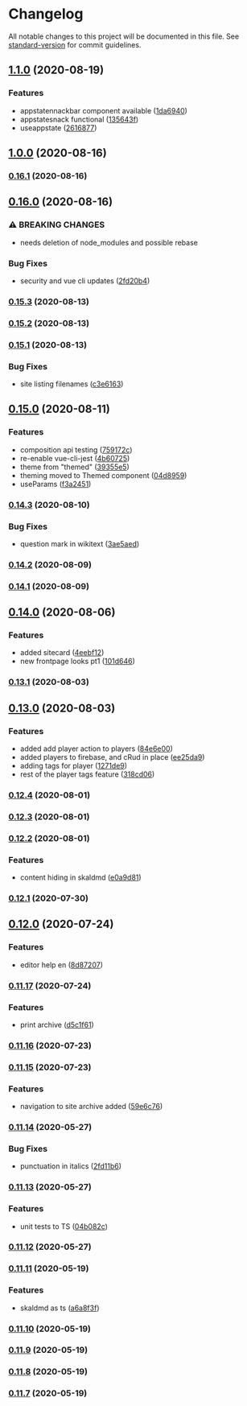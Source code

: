 # Changelog

All notable changes to this project will be documented in this file. See [standard-version](https://github.com/conventional-changelog/standard-version) for commit guidelines.

## [1.1.0](https://github.com/vitku/skald/compare/v1.0.0...v1.1.0) (2020-08-19)


### Features

* appstatennackbar component available ([1da6940](https://github.com/vitku/skald/commit/1da69408ad66d0edd97e1324fa7b049507c5875a))
* appstatesnack functional ([135643f](https://github.com/vitku/skald/commit/135643f0a76546294e4e5e579f417a76b384a02e))
* useappstate ([2616877](https://github.com/vitku/skald/commit/2616877f56099142bbcba695537c5551b1b5d4cc))

## [1.0.0](https://github.com/vitku/skald/compare/v0.16.1...v1.0.0) (2020-08-16)

### [0.16.1](https://github.com/vitku/skald/compare/v0.16.0...v0.16.1) (2020-08-16)

## [0.16.0](https://github.com/vitku/skald/compare/v0.15.3...v0.16.0) (2020-08-16)


### ⚠ BREAKING CHANGES

* needs deletion of node_modules and possible rebase

### Bug Fixes

* security and vue cli updates ([2fd20b4](https://github.com/vitku/skald/commit/2fd20b45d456947f371b83b0f83e66422f3db502))

### [0.15.3](https://github.com/vitku/skald/compare/v0.15.2...v0.15.3) (2020-08-13)

### [0.15.2](https://github.com/vitku/skald/compare/v0.15.1...v0.15.2) (2020-08-13)

### [0.15.1](https://github.com/vitku/skald/compare/v0.15.0...v0.15.1) (2020-08-13)


### Bug Fixes

* site listing filenames ([c3e6163](https://github.com/vitku/skald/commit/c3e61637e3f4d34a4dc653ab8a0fac73babb89cf))

## [0.15.0](https://github.com/vitku/skald/compare/v0.14.3...v0.15.0) (2020-08-11)


### Features

* composition api testing ([759172c](https://github.com/vitku/skald/commit/759172c9f668683fc72a03b6f7e2f0f4b8ef3a4e))
* re-enable vue-cli-jest ([4b60725](https://github.com/vitku/skald/commit/4b607258bbeb514005d27ec4f3e3b8621eb659ad))
* theme from "themed" ([39355e5](https://github.com/vitku/skald/commit/39355e542de7001bc0fae3bf9710edc9add9a8c2))
* theming moved to Themed component ([04d8959](https://github.com/vitku/skald/commit/04d8959ef7de4c5328d1315c42e0a57d42bc9870))
* useParams ([f3a2451](https://github.com/vitku/skald/commit/f3a2451cb933c81113bab2ff3bf9d0777ff9ce7c))

### [0.14.3](https://github.com/vitku/skald/compare/v0.14.2...v0.14.3) (2020-08-10)


### Bug Fixes

* question mark in wikitext ([3ae5aed](https://github.com/vitku/skald/commit/3ae5aed83b97ff939c81f94de570881defa2ad3a))

### [0.14.2](https://github.com/vitku/skald/compare/v0.14.1...v0.14.2) (2020-08-09)

### [0.14.1](https://github.com/vitku/skald/compare/v0.14.0...v0.14.1) (2020-08-09)

## [0.14.0](https://github.com/vitku/skald/compare/v0.13.1...v0.14.0) (2020-08-06)


### Features

* added sitecard ([4eebf12](https://github.com/vitku/skald/commit/4eebf122373e9e7a2a86621062af80591f210f95))
* new frontpage looks pt1 ([101d646](https://github.com/vitku/skald/commit/101d646bb44bb5013089921a9503e87cf3e83571))

### [0.13.1](https://github.com/vitku/skald/compare/v0.13.0...v0.13.1) (2020-08-03)

## [0.13.0](https://github.com/vitku/skald/compare/v0.12.4...v0.13.0) (2020-08-03)


### Features

* added add player action to players ([84e6e00](https://github.com/vitku/skald/commit/84e6e00d73f139232b4ccbc2d2f6e86f2a8f3d94))
* added players to firebase, and cRud in place ([ee25da9](https://github.com/vitku/skald/commit/ee25da92c9c996b7819b0814e884a564b5a96ca1))
* adding tags for player ([1271de9](https://github.com/vitku/skald/commit/1271de967cd8aab8f4887040c11e64a2a5c9943e))
* rest of the player tags feature ([318cd06](https://github.com/vitku/skald/commit/318cd062a7389f2e4e8ecacf69f0bbd139d7cdd8))

### [0.12.4](https://github.com/vitku/skald/compare/v0.12.3...v0.12.4) (2020-08-01)

### [0.12.3](https://github.com/vitku/skald/compare/v0.12.2...v0.12.3) (2020-08-01)

### [0.12.2](https://github.com/vitku/skald/compare/v0.12.1...v0.12.2) (2020-08-01)


### Features

* content hiding in skaldmd ([e0a9d81](https://github.com/vitku/skald/commit/e0a9d811500af15288b3f9eb31e024ff35cae3fa))

### [0.12.1](https://github.com/vitku/skald/compare/v0.12.0...v0.12.1) (2020-07-30)

## [0.12.0](https://github.com/vitku/skald/compare/v0.11.17...v0.12.0) (2020-07-24)


### Features

* editor help en ([8d87207](https://github.com/vitku/skald/commit/8d87207e5780a92d084ff034dfd1e0aca9a9ddb2))

### [0.11.17](https://github.com/vitku/skald/compare/v0.11.16...v0.11.17) (2020-07-24)


### Features

* print archive ([d5c1f61](https://github.com/vitku/skald/commit/d5c1f612f107677d2c3b143e33425a4834dc9fa7))

### [0.11.16](https://github.com/vitku/skald/compare/v0.11.15...v0.11.16) (2020-07-23)

### [0.11.15](https://github.com/vitku/skald/compare/v0.11.14...v0.11.15) (2020-07-23)


### Features

* navigation to site archive added ([59e6c76](https://github.com/vitku/skald/commit/59e6c7668a2492cb206cedce53a6ec30777d3a6b))

### [0.11.14](https://github.com/vitku/skald/compare/v0.11.13...v0.11.14) (2020-05-27)


### Bug Fixes

* punctuation in italics ([2fd11b6](https://github.com/vitku/skald/commit/2fd11b6f927701337131f98a3a795957b4def10b))

### [0.11.13](https://github.com/vitku/skald/compare/v0.11.12...v0.11.13) (2020-05-27)


### Features

* unit tests to TS ([04b082c](https://github.com/vitku/skald/commit/04b082cba67c5c34e8ab58b35c8af397de8c8c2a))

### [0.11.12](https://github.com/vitku/skald/compare/v0.11.11...v0.11.12) (2020-05-27)

### [0.11.11](https://github.com/vitku/skald/compare/v0.11.10...v0.11.11) (2020-05-19)


### Features

* skaldmd as ts ([a6a8f3f](https://github.com/vitku/skald/commit/a6a8f3f7dc6ee3122d20bf28a2f7b4cf9d2a94f6))

### [0.11.10](https://github.com/vitku/skald/compare/v0.11.9...v0.11.10) (2020-05-19)

### [0.11.9](https://github.com/vitku/skald/compare/v0.11.8...v0.11.9) (2020-05-19)

### [0.11.8](https://github.com/vitku/skald/compare/v0.11.7...v0.11.8) (2020-05-19)

### [0.11.7](https://github.com/vitku/skald/compare/v0.11.5...v0.11.7) (2020-05-19)
